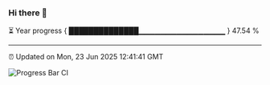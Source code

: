 ### Hi there 👋

⏳ Year progress { ██████████████▁▁▁▁▁▁▁▁▁▁▁▁▁▁▁▁ } 47.54 %

---

⏰ Updated on Mon, 23 Jun 2025 12:41:41 GMT

![Progress Bar CI](https://github.com/liununu/liununu/workflows/Progress%20Bar%20CI/badge.svg)
